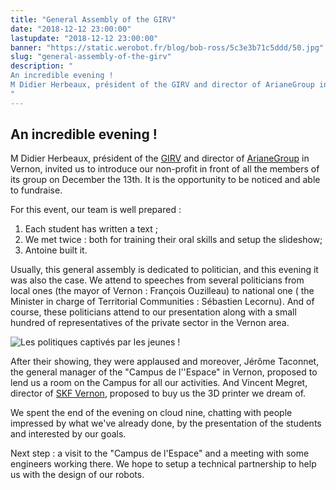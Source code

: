 ```yaml
---
title: "General Assembly of the GIRV"
date: "2018-12-12 23:00:00"
lastupdate: "2018-12-12 23:00:00"
banner: "https://static.werobot.fr/blog/bob-ross/5c3e3b71c5ddd/50.jpg"
slug: "general-assembly-of-the-girv"
description: " 
An incredible evening !
M Didier Herbeaux, président of the GIRV and director of ArianeGroup in Vernon, invited us
"
---
```

## An incredible evening !
M Didier Herbeaux, président of the <a href="https://www.girv.com">GIRV</a> and director of <a href="https://www.ariane.group/fr">ArianeGroup</a> in Vernon, invited us to introduce our non-profit in front of all the members of its group on December the 13th. It is the opportunity to be noticed and able to fundraise.

For this event, our team is well prepared :

1. Each student has written a text ;
2. We met twice : both for training their oral skills and setup the slideshow;
3. Antoine built it.

Usually, this general assembly is dedicated to politician, and this evening it was also the case. We attend to speeches from several politicians from local ones (the mayor of Vernon : François Ouzilleau) to national one ( the Minister in charge of Territorial Communities : Sébastien Lecornu). And of course, these politicians attend to our presentation along with a small hundred of representatives of the private sector in the Vernon area.

![Les politiques captivés par les jeunes !](https://static.werobot.fr/blog/bob-ross/5c3e3b746521f/50.jpg "Les politiques captivés par les jeunes !")

After their showing, they were applaused and moreover, Jérôme Taconnet, the general manager of the "Campus de l''Espace" in Vernon, proposed to lend us a room on the Campus for all our activities. And Vincent Megret, director of <a href="http://www.skf.com/fr/our-company/skf-en-france/vernon/index.html">SKF Vernon</a>, proposed to buy us the 3D printer we dream of.

We spent the end of the evening on cloud nine, chatting with people impressed by what we've already done, by the presentation of the students and interested by our goals.

Next step : a visit to the "Campus de l'Espace" and a meeting with some engineers working there. We hope to setup a technical partnership to help us with the design of our robots.
    